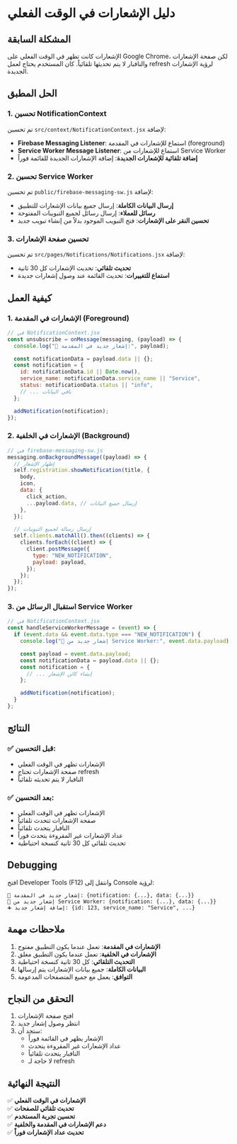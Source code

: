 # دليل الإشعارات في الوقت الفعلي

## المشكلة السابقة

الإشعارات كانت تظهر في الوقت الفعلي على Google Chrome، لكن صفحة الإشعارات والنافبار لا يتم تحديثها تلقائياً. كان المستخدم يحتاج لعمل refresh لرؤية الإشعارات الجديدة.

## الحل المطبق

### 1. تحسين NotificationContext

تم تحسين `src/context/NotificationContext.jsx` لإضافة:

- **Firebase Messaging Listener**: استماع للإشعارات في المقدمة (foreground)
- **Service Worker Message Listener**: استماع للإشعارات من Service Worker
- **إضافة تلقائية للإشعارات الجديدة**: إضافة الإشعارات الجديدة للقائمة فوراً

### 2. تحسين Service Worker

تم تحسين `public/firebase-messaging-sw.js` لإضافة:

- **إرسال البيانات الكاملة**: إرسال جميع بيانات الإشعارات للتطبيق
- **رسائل للعملاء**: إرسال رسائل لجميع التبويبات المفتوحة
- **تحسين النقر على الإشعارات**: فتح التبويب الموجود بدلاً من إنشاء تبويب جديد

### 3. تحسين صفحة الإشعارات

تم تحسين `src/pages/Notifications/Notifications.jsx` لإضافة:

- **تحديث تلقائي**: تحديث الإشعارات كل 30 ثانية
- **استماع للتغييرات**: تحديث القائمة عند وصول إشعارات جديدة

## كيفية العمل

### 1. الإشعارات في المقدمة (Foreground)

```javascript
// في NotificationContext.jsx
const unsubscribe = onMessage(messaging, (payload) => {
  console.log("📨 إشعار جديد في المقدمة:", payload);

  const notificationData = payload.data || {};
  const notification = {
    id: notificationData.id || Date.now(),
    service_name: notificationData.service_name || "Service",
    status: notificationData.status || "info",
    // ... باقي البيانات
  };

  addNotification(notification);
});
```

### 2. الإشعارات في الخلفية (Background)

```javascript
// في firebase-messaging-sw.js
messaging.onBackgroundMessage((payload) => {
  // إظهار الإشعار
  self.registration.showNotification(title, {
    body,
    icon,
    data: {
      click_action,
      ...payload.data, // إرسال جميع البيانات
    },
  });

  // إرسال رسالة لجميع التبويبات
  self.clients.matchAll().then((clients) => {
    clients.forEach((client) => {
      client.postMessage({
        type: "NEW_NOTIFICATION",
        payload: payload,
      });
    });
  });
});
```

### 3. استقبال الرسائل من Service Worker

```javascript
// في NotificationContext.jsx
const handleServiceWorkerMessage = (event) => {
  if (event.data && event.data.type === "NEW_NOTIFICATION") {
    console.log("📨 إشعار جديد من Service Worker:", event.data.payload);

    const payload = event.data.payload;
    const notificationData = payload.data || {};
    const notification = {
      // ... إنشاء كائن الإشعار
    };

    addNotification(notification);
  }
};
```

## النتائج

### ✅ **قبل التحسين:**

- الإشعارات تظهر في الوقت الفعلي
- صفحة الإشعارات تحتاج refresh
- النافبار لا يتم تحديثه تلقائياً

### ✅ **بعد التحسين:**

- الإشعارات تظهر في الوقت الفعلي
- صفحة الإشعارات تتحدث تلقائياً
- النافبار يتحدث تلقائياً
- عداد الإشعارات غير المقروءة يتحدث فوراً
- تحديث تلقائي كل 30 ثانية كنسخة احتياطية

## Debugging

افتح Developer Tools (F12) وانتقل إلى Console لرؤية:

```
📨 إشعار جديد في المقدمة: {notification: {...}, data: {...}}
📨 إشعار جديد من Service Worker: {notification: {...}, data: {...}}
➕ إضافة إشعار جديد: {id: 123, service_name: "Service", ...}
```

## ملاحظات مهمة

1. **الإشعارات في المقدمة**: تعمل عندما يكون التطبيق مفتوح
2. **الإشعارات في الخلفية**: تعمل عندما يكون التطبيق مغلق
3. **التحديث التلقائي**: كل 30 ثانية كنسخة احتياطية
4. **البيانات الكاملة**: جميع بيانات الإشعارات يتم إرسالها
5. **التوافق**: يعمل مع جميع المتصفحات المدعومة

## التحقق من النجاح

1. افتح صفحة الإشعارات
2. انتظر وصول إشعار جديد
3. ستجد أن:
   - الإشعار يظهر في القائمة فوراً
   - عداد الإشعارات غير المقروءة يتحدث
   - النافبار يتحدث تلقائياً
   - لا حاجة لـ refresh

## النتيجة النهائية

✅ **الإشعارات في الوقت الفعلي**  
✅ **تحديث تلقائي للصفحات**  
✅ **تحسين تجربة المستخدم**  
✅ **دعم الإشعارات في المقدمة والخلفية**  
✅ **تحديث عداد الإشعارات فوراً**
